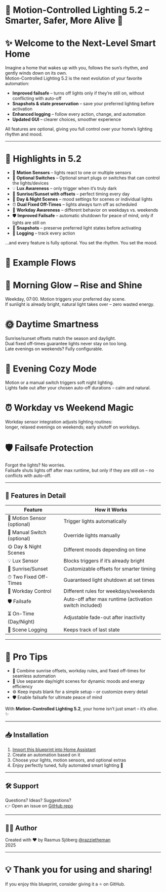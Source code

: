 # 🌟 Motion-Controlled Lighting 5.2 – Smarter, Safer, More Alive 🌟

# ✨ Welcome to the Next-Level Smart Home

Imagine a home that wakes up with you, follows the sun’s rhythm, and gently winds down on its own.  
Motion-Controlled Lighting 5.2 is the next evolution of your favorite automation:

- **Improved failsafe** – turns off lights only if they’re still on, without conflicting with auto-off  
- **Snapshots & state preservation** – save your preferred lighting before activation  
- **Enhanced logging** – follow every action, change, and automation  
- **Updated GUI** – clearer choices, smoother experience  

All features are optional, giving you full control over your home’s lighting rhythm and mood.

---

# 🚀 Highlights in 5.2

- 🚶 **Motion Sensors** – lights react to one or multiple sensors  
- 🔘 **Optional Switches** – Optional smart plugs or switches that can control the lights/devices
- 💡 **Lux Awareness** – only trigger when it’s truly dark  
- 🌅 **Sunrise/Sunset with offsets** – perfect timing every day  
- 🎨 **Day & Night Scenes** – mood settings for scenes or individual lights  
- ⏰ **Dual Fixed Off-Times** – lights always turn off as scheduled  
- 📅 **Workday Awareness** – different behavior on weekdays vs. weekends  
- 🛡️ **Improved Failsafe** – automatic shutdown for peace of mind, only if lights are still on  
- 📸 **Snapshots** – preserve preferred light states before activating  
- 📝 **Logging** – track every action  

…and every feature is fully optional. You set the rhythm. You set the mood.  

# 🌅 Example Flows
  
# 🌄 Morning Glow – Rise and Shine  

Weekday, 07:00. Motion triggers your preferred day scene.  
If sunlight is already bright, natural light takes over – zero wasted energy.


# 🌞 Daytime Smartness

Sunrise/sunset offsets match the season and daylight.  
Dual fixed off-times guarantee lights never stay on too long.  
Late evenings on weekends? Fully configurable.

# 🌙 Evening Cozy Mode

Motion or a manual switch triggers soft night lighting.  
Lights fade out after your chosen auto-off durations – calm and natural.  

# ⏰ Workday vs Weekend Magic

Workday sensor integration adjusts lighting routines:  
longer, relaxed evenings on weekends; early shutoff on workdays.

# 🛡️ Failsafe Protection

Forgot the lights? No worries.  
Failsafe shuts lights off after max runtime, but only if they are still on – no conflicts with auto-off.

---

## 🔧 Features in Detail

| Feature | How it Works |
|---------|--------------|
| 🚶 Motion Sensor (optional) | Trigger lights automatically |
| 🔘 Manual Switch (optional) | Override lights manually |
| 🌞 Day & Night Scenes | Different moods depending on time |
| 💡 Lux Sensor | Blocks triggers if it’s already bright |
| 🌅 Sunrise/Sunset | Customizable offsets for smarter timing |
| ⏱ Two Fixed Off-Times | Guaranteed light shutdown at set times |
| 📅 Workday Control | Different rules for weekdays/weekends |
| 🛡️ Failsafe | Auto-off after max runtime (activation switch included) |
| ⏳ On-Time (Day/Night) | Adjustable fade-out after inactivity |
| 📝 Scene Logging | Keeps track of last state |

---

# 🌈 Pro Tips

- 🌅 Combine sunrise offsets, workday rules, and fixed off-times for seamless automation  
- 🎨 Use separate day/night scenes for dynamic moods and energy efficiency  
- ⚙️ Keep inputs blank for a simple setup – or customize every detail  
- 🛡️ Enable failsafe for ultimate peace of mind  

With **Motion-Controlled Lighting 5.2**, your home isn’t just smart – it’s _alive_. ✨

---

## 📥 Installation
1. [Import this blueprint into Home Assistant](https://my.home-assistant.io/redirect/blueprint_import/?blueprint_url=https://github.com/razzietheman/Advanced-Motion-Activated-Light-Blueprint/blob/main/Smarter_Lighting.yaml)  
2. Create an automation based on it  
3. Choose your lights, motion sensors, and optional extras  
4. Enjoy perfectly tuned, fully automated smart lighting 🎉

---

## 🛠 Support
Questions? Ideas? Suggestions?  
👉 Open an issue on [GitHub repo](https://github.com/razzietheman/Advanced-Motion-Activated-Light-Blueprint)

---

## 👨‍💻 Author
Created with ❤️ by Rasmus Sjöberg [@razzietheman](https://github.com/razzietheman)  
2025  

---

# 💡 Thank you for using and sharing!
If you enjoy this blueprint, consider giving it a ⭐ on GitHub.

